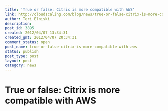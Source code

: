 ```yaml
---
title: 'True or false: Citrix is more compatible with AWS'
link: http://cloudscaling.com/blog/news/true-or-false-citrix-is-more-compatible-with-aws/
author: Teri Elniski
description: 
post_id: 3895
created: 2012/04/07 13:34:31
created_gmt: 2012/04/07 20:34:31
comment_status: open
post_name: true-or-false-citrix-is-more-compatible-with-aws
status: publish
post_type: post
layout: post
category: news
---
```


# True or false: Citrix is more compatible with AWS

